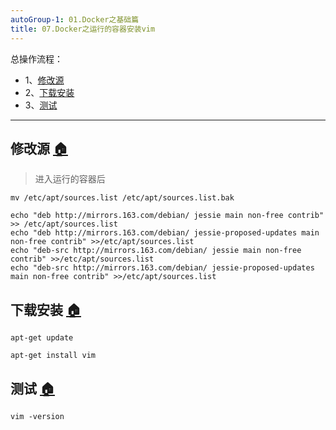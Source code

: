 ```yaml
---
autoGroup-1: 01.Docker之基础篇
title: 07.Docker之运行的容器安装vim
---
```


总操作流程：
- 1、[修改源](#docker-01)
- 2、[下载安装](#docker-02)
- 3、[测试](#docker-03)

***

## 修改源 <a name="docker-01" href="#" >:house:</a>

> 进入运行的容器后

```shell
mv /etc/apt/sources.list /etc/apt/sources.list.bak

echo "deb http://mirrors.163.com/debian/ jessie main non-free contrib" >> /etc/apt/sources.list
echo "deb http://mirrors.163.com/debian/ jessie-proposed-updates main non-free contrib" >>/etc/apt/sources.list
echo "deb-src http://mirrors.163.com/debian/ jessie main non-free contrib" >>/etc/apt/sources.list
echo "deb-src http://mirrors.163.com/debian/ jessie-proposed-updates main non-free contrib" >>/etc/apt/sources.list
```

## 下载安装 <a name="docker-02" href="#" >:house:</a>

```shell
apt-get update 

apt-get install vim
```

## 测试 <a name="docker-03" href="#" >:house:</a>

```
vim -version
```